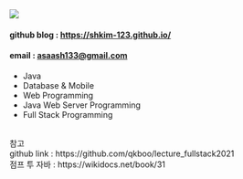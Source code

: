 <img src="https://user-images.githubusercontent.com/82145134/118646851-aeba3a00-b81b-11eb-8269-5e3a137bf236.png">

#### github blog : https://shkim-123.github.io/
#### email : asaash133@gmail.com

- Java
- Database & Mobile
- Web Programming
- Java Web Server Programming 
- Full Stack Programming

<br>
참고 <br>
github link : https://github.com/qkboo/lecture_fullstack2021  <br>
점프 투 자바 : https://wikidocs.net/book/31 <br>
